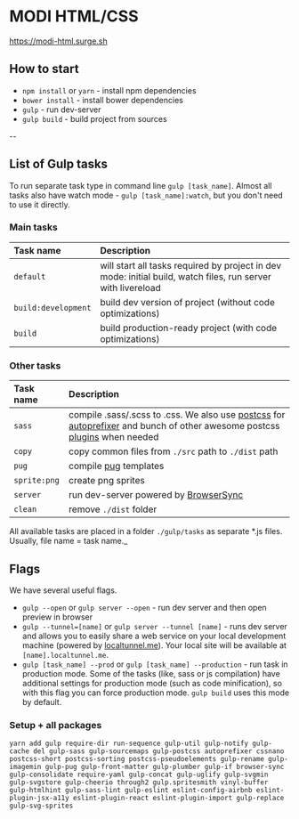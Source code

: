 # MODI HTML/CSS

https://modi-html.surge.sh


## How to start
* `npm install` or `yarn` - install npm dependencies
* `bower install` - install bower dependencies
* `gulp` - run dev-server
* `gulp build` - build project from sources


--
## List of Gulp tasks

To run separate task type in command line `gulp [task_name]`.
Almost all tasks also have watch mode - `gulp [task_name]:watch`, but you don't need to use it directly.

### Main tasks
Task name          | Description                                                      
:------------------|:----------------------------------
`default`          | will start all tasks required by project in dev mode: initial build, watch files, run server with livereload
`build:development`| build dev version of project (without code optimizations)
`build`            | build production-ready project (with code optimizations)

### Other tasks
Task name          | Description                                                      
:------------------|:----------------------------------
`sass` 	         | compile .sass/.scss to .css. We also use [postcss](https://github.com/postcss/postcss) for [autoprefixer](https://github.com/postcss/autoprefixer) and bunch of other awesome postcss [plugins](https://github.com/postcss/postcss#plugins) when needed
`copy`             | copy common files from `./src` path to `./dist` path
`pug`             | compile [pug](https://pugjs.org/) templates
`sprite:png`       | create png sprites
`server`           | run dev-server powered by [BrowserSync](https://www.browsersync.io/)
`clean`            | remove `./dist` folder

All available tasks are placed in a folder `./gulp/tasks` as separate *.js files. Usually, file name = task name._


## Flags

We have several useful flags.

* `gulp --open` or `gulp server --open` - run dev server and then open preview in browser
* `gulp --tunnel=[name]` or `gulp server --tunnel [name]` - runs dev server and allows you to easily share a web service on your local development machine (powered by [localtunnel.me](https://localtunnel.me/)). Your local site will be available at `[name].localtunnel.me`.
* `gulp [task_name] --prod` or `gulp [task_name] --production` - run task in production mode. Some of the tasks (like, sass or js compilation) have additional settings for production mode (such as code minification), so with this flag you can force production mode. `gulp build` uses this mode by default.


### Setup + all packages
`yarn add gulp require-dir run-sequence gulp-util gulp-notify gulp-cache del gulp-sass gulp-sourcemaps gulp-postcss autoprefixer cssnano postcss-short postcss-sorting postcss-pseudoelements gulp-rename gulp-imagemin gulp-pug gulp-front-matter gulp-plumber gulp-if browser-sync gulp-consolidate require-yaml gulp-concat gulp-uglify gulp-svgmin gulp-svgstore gulp-cheerio through2 gulp.spritesmith vinyl-buffer gulp-htmlhint gulp-sass-lint gulp-eslint eslint-config-airbnb eslint-plugin-jsx-a11y eslint-plugin-react eslint-plugin-import gulp-replace gulp-svg-sprites`
